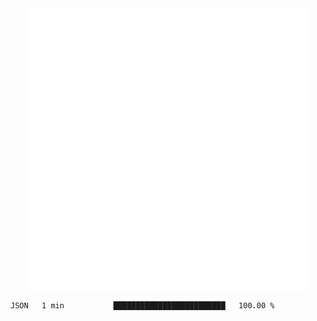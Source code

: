 <div align="center">
    <a href="https://konst.fish">
        <img src="https://raw.githubusercontent.com/konstfish/konstfish/master/fish.svg" alt="Logo" width="450"/>
    </a>
</div>

<!--START_SECTION:waka-->
```text
JSON   1 min           █████████████████████████   100.00 % 
```
<!--END_SECTION:waka-->
